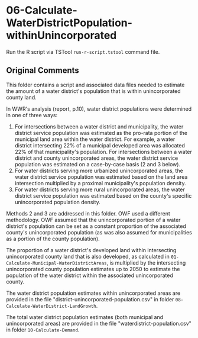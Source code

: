 # 06-Calculate-WaterDistrictPopulation-withinUnincorporated

Run the R script via TSTool `run-r-script.tstool` command file.

## Original Comments ##

This folder contains a script and associated data files needed to estimate the amount of a water district's population 
that is within unincorporated county land.

In WWR's analysis (report, p.10), water district populations were determined in one of three ways:  
1.  For intersections between a water district and municipality, the water district service population was estimated 
as the pro-rata portion of the municipal land area within the water district. For example, a water district 
intersecting 22% of a municipal developed area was allocated 22% of that municipality's population.  For 
intersections between a water district and county unincorporated areas, the water district service population was 
estimated on a case-by-case basis (2 and 3 below). 
2. For water districts serving more urbanized unincorporated areas, the water district service population was 
estimated based on the land area intersection multiplied by a proximal municipality's population density. 
3. For water districts serving more rural unincorporated areas, the water district service population was estimated 
based on the county's specific unincorporated population density. 

Methods 2 and 3 are addressed in this folder.  OWF used a different methodology.  OWF assumed that the unincorporated 
portion of a water district's population can be set as a constant proportion of the associated county's unincorporated 
population (as was also assumed for municipalities as a portion of the county population).

The proportion of a water district's developed land within intersecting unincorporated county land that is also developed, 
as calculated in `01-Calculate-Municipal-WaterDistrictAreas`, is multiplied by the intersecting unincorporated county 
population estimates up to 2050 to estimate the population of the water district within the associated unincorporated county.

The water district population estimates within unincorporated areas are provided in the file "district-unincorporated-population.csv" 
in folder `08-Calculate-WaterDistrict-LandGrowth`.

The total water district population estimates (both municipal and unincorporated areas) are provided in the file 
"waterdistrict-population.csv" in folder `10-Calculate-Demand`.
